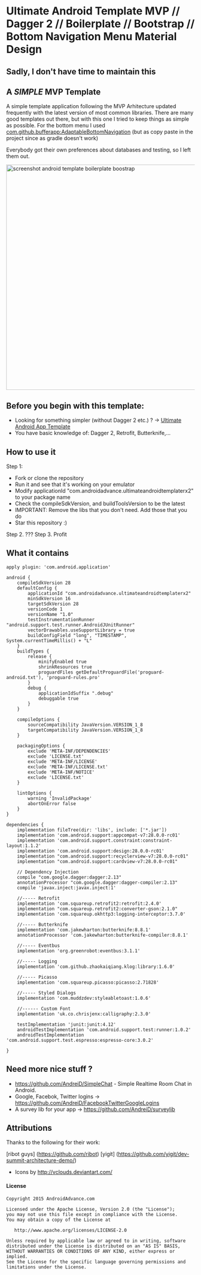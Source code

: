 Ultimate Android Template MVP // Dagger 2 // Boilerplate // Bootstrap // Bottom Navigation Menu Material Design
===================

## Sadly, I don't have time to maintain this

A *SIMPLE* MVP Template
------------

A simple template application following the MVP Arhitecture updated frequently with the latest version of most common libraries.
There are many good templates out there, but with this one I tried to keep things as simple as possible.
For the bottom menu I used <a href="https://github.com/bufferapp/AdaptableBottomNavigation" target="_blank">com.github.bufferapp:AdaptableBottomNavigation</a> (but as copy paste in the project since as gradle doesn't work)

Everybody got their own preferences about databases and testing, so I left them out.

<img src="https://raw.githubusercontent.com/AndreiD/UltimateAndroidTemplateRx/master/art/screenshot_1.png" width="600px" height="auto" alt="screenshot android template boilerplate boostrap" />

Before you begin with this template:
------------

- Looking for something simpler (without Dagger 2 etc.) ? -> [Ultimate Android App Template](https://github.com/AndreiD/UltimateAndroidAppTemplate)
- You have basic knowledge of: Dagger 2, Retrofit, Butterknife,...


How to use it
------------
Step 1:

* Fork or clone the repository
* Run it and see that it's working on your emulator
* Modify applicationId "com.androidadvance.ultimateandroidtemplaterx2" to your package name
* Check the compileSdkVersion, and buildToolsVersion to be the latest
* IMPORTANT: Remove the libs that you don't need. Add those that you do
* Star this repository :)

Step 2. ???
Step 3. Profit


What it contains
------------

~~~~
apply plugin: 'com.android.application'

android {
    compileSdkVersion 28
    defaultConfig {
        applicationId "com.androidadvance.ultimateandroidtemplaterx2"
        minSdkVersion 16
        targetSdkVersion 28
        versionCode 1
        versionName "1.0"
        testInstrumentationRunner "android.support.test.runner.AndroidJUnitRunner"
        vectorDrawables.useSupportLibrary = true
        buildConfigField "long", "TIMESTAMP", System.currentTimeMillis() + "L"
    }
    buildTypes {
        release {
            minifyEnabled true
            shrinkResources true
            proguardFiles getDefaultProguardFile('proguard-android.txt'), 'proguard-rules.pro'
        }
        debug {
            applicationIdSuffix ".debug"
            debuggable true
        }
    }

    compileOptions {
        sourceCompatibility JavaVersion.VERSION_1_8
        targetCompatibility JavaVersion.VERSION_1_8
    }

    packagingOptions {
        exclude 'META-INF/DEPENDENCIES'
        exclude 'LICENSE.txt'
        exclude 'META-INF/LICENSE'
        exclude 'META-INF/LICENSE.txt'
        exclude 'META-INF/NOTICE'
        exclude 'LICENSE.txt'
    }

    lintOptions {
        warning 'InvalidPackage'
        abortOnError false
    }
}

dependencies {
    implementation fileTree(dir: 'libs', include: ['*.jar'])
    implementation 'com.android.support:appcompat-v7:28.0.0-rc01'
    implementation 'com.android.support.constraint:constraint-layout:1.1.2'
    implementation 'com.android.support:design:28.0.0-rc01'
    implementation "com.android.support:recyclerview-v7:28.0.0-rc01"
    implementation "com.android.support:cardview-v7:28.0.0-rc01"

    // Dependency Injection
    compile "com.google.dagger:dagger:2.13"
    annotationProcessor "com.google.dagger:dagger-compiler:2.13"
    compile 'javax.inject:javax.inject:1'

    //----- Retrofit
    implementation 'com.squareup.retrofit2:retrofit:2.4.0'
    implementation "com.squareup.retrofit2:converter-gson:2.1.0"
    implementation 'com.squareup.okhttp3:logging-interceptor:3.7.0'

    //----- Butterknife
    implementation 'com.jakewharton:butterknife:8.8.1'
    annotationProcessor 'com.jakewharton:butterknife-compiler:8.8.1'

    //----- Eventbus
    implementation 'org.greenrobot:eventbus:3.1.1'

    //----- Logging
    implementation 'com.github.zhaokaiqiang.klog:library:1.6.0'

    //----- Picasso
    implementation 'com.squareup.picasso:picasso:2.71828'

    //----- Styled Dialogs
    implementation 'com.muddzdev:styleabletoast:1.0.6'

    //------ Custom Font
    implementation 'uk.co.chrisjenx:calligraphy:2.3.0'

    testImplementation 'junit:junit:4.12'
    androidTestImplementation 'com.android.support.test:runner:1.0.2'
    androidTestImplementation 'com.android.support.test.espresso:espresso-core:3.0.2'

}
~~~~

Need more nice stuff ?
------------

- https://github.com/AndreiD/SimpleChat - Simple Realtime Room Chat in Android.
- Google, Facebok, Twitter logins -> https://github.com/AndreiD/FacebookTwitterGoogleLogins
- A survey lib for your app -> https://github.com/AndreiD/surveylib

Attributions
------------

Thanks to the following for their work:

[ribot guys] (https://github.com/ribot) [yigit] (https://github.com/yigit/dev-summit-architecture-demo/)
- Icons by http://vclouds.deviantart.com/



#### License

~~~~
Copyright 2015 AndroidAdvance.com

Licensed under the Apache License, Version 2.0 (the "License");
you may not use this file except in compliance with the License.
You may obtain a copy of the License at

   http://www.apache.org/licenses/LICENSE-2.0

Unless required by applicable law or agreed to in writing, software
distributed under the License is distributed on an "AS IS" BASIS,
WITHOUT WARRANTIES OR CONDITIONS OF ANY KIND, either express or implied.
See the License for the specific language governing permissions and
limitations under the License.
~~~~
